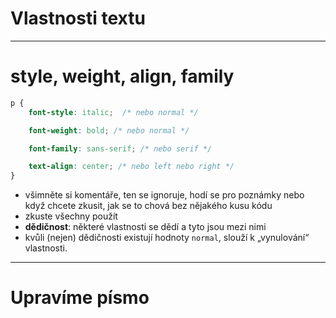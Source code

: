 <!-- .slide: data-state="c-slide-inter" -->

# Vlastnosti textu

---

# style, weight, align, family <!-- .element: class="c-sr-only" -->

```css
p {
	font-style: italic;  /* nebo normal */

	font-weight: bold; /* nebo normal */

	font-family: sans-serif; /* nebo serif */

	text-align: center; /* nebo left nebo right */
}
```
<!-- .element: class="c-text-sm stretch" contenteditable="true" -->

>>>
* všimněte si komentáře, ten se ignoruje, hodí se pro poznámky nebo když chcete zkusit, jak se to chová bez nějakého kusu kódu
* zkuste všechny použít
* **dědičnost**: některé vlastnosti se dědí a tyto jsou mezi nimi
* kvůli (nejen) dědičnosti existují hodnoty `normal`, slouží k „vynulování“ vlastnosti.

---

<!-- .slide: data-state="c-slide-task" -->

# Upravíme písmo
